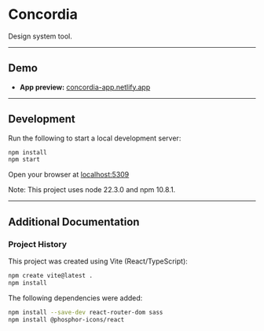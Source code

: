 # Concordia

Design system tool.

---


## Demo

- **App preview:** [concordia-app.netlify.app](https://concordia-app.netlify.app)

---


## Development

Run the following to start a local development server:

```bash
npm install
npm start
```

Open your browser at [localhost:5309](http://localhost:5309)

Note: This project uses node 22.3.0 and npm 10.8.1.

---


## Additional Documentation

### Project History

This project was created using Vite (React/TypeScript):

```bash
npm create vite@latest .
npm install
```

The following dependencies were added:

```bash
npm install --save-dev react-router-dom sass
npm install @phosphor-icons/react
```
